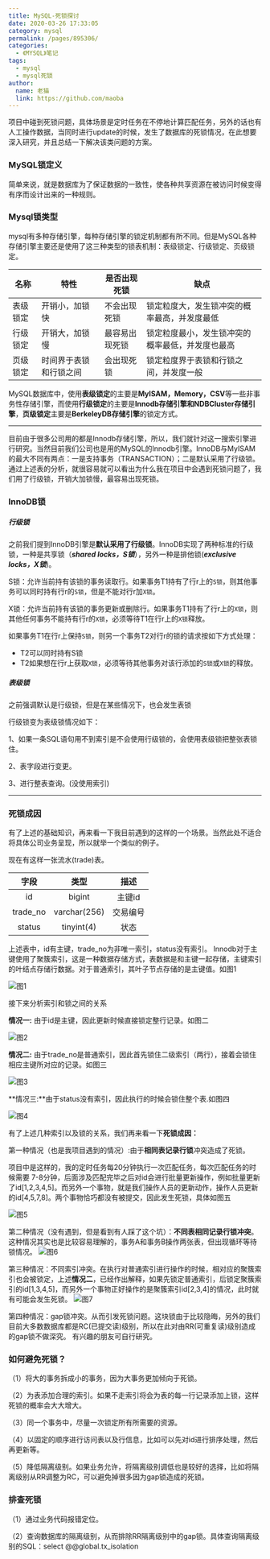 ```yaml
---
title: MySQL-死锁探讨
date: 2020-03-26 17:33:05
category: mysql
permalink: /pages/895306/
categories: 
  - 《MYSQL》笔记
tags: 
  - mysql
  - mysql死锁
author: 
  name: 老猫
  link: https://github.com/maoba
---
```


项目中碰到死锁问题，具体场景是定时任务在不停地计算匹配任务，另外的话也有人工操作数据，当同时进行update的时候，发生了数据库的死锁情况，在此想要深入研究，并且总结一下解决该类问题的方案。

### **MySQL锁定义**

简单来说，就是数据库为了保证数据的一致性，使各种共享资源在被访问时候变得有序而设计出来的一种规则。

<!-- more -->

### **Mysql锁类型**

mysql有多种存储引擎，每种存储引擎的锁定机制都有所不同。但是MySQL各种存储引擎主要还是使用了这三种类型的锁表机制：表级锁定、行级锁定、页级锁定。

| 名称     | 特性                   | 是否出现死锁   | 缺点                                             |
| -------- | ---------------------- | -------------- | ------------------------------------------------ |
| 表级锁定 | 开销小，加锁快         | 不会出现死锁   | 锁定粒度大，发生锁冲突的概率最高，并发度最低     |
| 行级锁定 | 开销大，加锁慢         | 最容易出现死锁 | 锁定粒度最小，发生锁冲突的概率最低，并发度也最高 |
| 页级锁定 | 时间界于表锁和行锁之间 | 会出现死锁     | 锁定粒度界于表锁和行锁之间，并发度一般           |

MySQL数据库中，使用**表级锁定**的主要是**MyISAM，Memory，CSV**等一些非事务性存储引擎，而使用**行级锁定**的主要是**Innodb存储引擎和NDBCluster存储引擎**，**页级锁定**主要是**BerkeleyDB存储引擎**的锁定方式。

------


目前由于很多公司用的都是Innodb存储引擎，所以，我们就针对这一搜索引擎进行研究。当然目前我们公司也是用的MySQL的Innodb引擎。InnoDB与MyISAM的最大不同有两点：一是支持事务（TRANSACTION）；二是默认采用了行级锁。通过上述表的分析，就很容易就可以看出为什么我在项目中会遇到死锁问题了，我们用了行级锁，开销大加锁慢，最容易出现死锁。

### **InnoDB**锁

##### **行级锁**

之前我们提到InnoDB引擎是**默认采用了行级锁**。InnoDB实现了两种标准的行级锁，一种是共享锁（***shared locks，S锁***），另外一种是排他锁(***exclusive locks，X锁***)。

S锁：允许当前持有该锁的事务读取行。如果事务T1持有了行r上的`S锁`，则其他事务可以同时持有行r的`S锁`，但是不能对行r加`X锁`。

X锁：允许当前持有该锁的事务更新或删除行。如果事务T1持有了行r上的`X锁`，则其他任何事务不能持有行r的`X锁`，必须等待T1在行r上的`X锁`释放。

如果事务T1在行r上保持`S锁`，则另一个事务T2对行r的锁的请求按如下方式处理：

- T2可以同时持有S锁
- T2如果想在行r上获取`X锁`，必须等待其他事务对该行添加的`S锁`或`X锁`的释放。

##### **表级锁**

之前强调默认是行级锁，但是在某些情况下，也会发生表锁

行级锁变为表级锁情况如下：

1、如果一条SQL语句用不到索引是不会使用行级锁的，会使用表级锁把整张表锁住。

2、表字段进行变更。

3、进行整表查询。(没使用索引)

------



### **死锁成因**

有了上述的基础知识，再来看一下我目前遇到的这样的一个场景。当然此处不适合将具体公司业务呈现，所以就举一个类似的例子。

现在有这样一张流水(trade)表。

|   字段   |     类型     |   描述   |
| :------: | :----------: | :------: |
|    id    |    bigint    |  主键id  |
| trade_no | varchar(256) | 交易编号 |
|  status  |  tinyint(4)  |   状态   |

上述表中，id有主键，trade_no为非唯一索引，status没有索引。 Innodb对于主键使用了聚簇索引，这是一种数据存储方式，表数据是和主键一起存储，主键索引的叶结点存储行数据。对于普通索引，其叶子节点存储的是主键值。如图1

![图1](https://cdn.ktdaddy.com/mysql/jucu.png)

接下来分析索引和锁之间的关系

**情况一:** 由于id是主键，因此更新时候直接锁定整行记录。如图二

![图2](https://cdn.ktdaddy.com/mysql/uniquelock.png)

**情况二:** 由于trade_no是普通索引，因此首先锁住二级索引（两行），接着会锁住相应主键所对应的记录。如图三

![图3](https://cdn.ktdaddy.com/mysql/commonlock.png)

**情况三:**由于status没有索引，因此执行的时候会锁住整个表.如图四

![图4](https://cdn.ktdaddy.com/mysql/wholelock.png)

有了上述几种索引以及锁的关系，我们再来看一下**死锁成因：**

第一种情况（也是我项目遇到的情况）:由于**相同表记录行锁**冲突造成了死锁。

项目中是这样的，我的定时任务每20分钟执行一次匹配任务，每次匹配任务的时候需要 7-8分钟，后面涉及匹配完毕之后对id会进行批量更新操作，例如批量更新了id[1,2,3,4,5]。而另外一个事物，就是我们操作人员的更新动作，操作人员更新的id[4,5,7,8]。两个事物恰巧都没有被提交，因此发生死锁，具体如图五

![图5](https://cdn.ktdaddy.com/mysql/lineDeadlock.png)

第二种情况（没有遇到，但是看到有人踩了这个坑）：**不同表相同记录行锁冲突**。这种情况其实也是比较容易理解的，事务A和事务B操作两张表，但出现循环等待锁情况。
![图6](https://cdn.ktdaddy.com/mysql/difftblock.png)

第三种情况：不同索引冲突。在执行对普通索引进行操作的时候，相对应的聚簇索引也会被锁定，上述**情况二**，已经作出解释，如果先锁定普通索引，后锁定聚簇索引的id[1,3,4,5]，而另外一个事物正好操作的是聚簇索引id[2,3,4]的情况，此时就有可能会发生死锁。
![图7](https://cdn.ktdaddy.com/mysql/lock.png)

第四种情况：gap锁冲突。从而引发死锁问题。这块锁由于比较隐晦，另外的我们目前大多数数据库都是RC(已提交读)级别，所以在此对由RR(可重复读)级别造成的gap锁不做深究。
有兴趣的朋友可自行研究。

### **如何避免死锁？**

（1）将大的事务拆成小的事务，因为大事务更加倾向于死锁。

（2）为表添加合理的索引。如果不走索引将会为表的每一行记录添加上锁，这样死锁的概率会大大增大。

（3）同一个事务中，尽量一次锁定所有所需要的资源。

（4）以固定的顺序进行访问表以及行信息，比如可以先对id进行排序处理，然后再更新等。

（5）降低隔离级别。如果业务允许，将隔离级别调低也是较好的选择，比如将隔离级别从RR调整为RC，可以避免掉很多因为gap锁造成的死锁。

### **排查死锁**

（1）通过业务代码报错定位。

（2）查询数据库的隔离级别，从而排除RR隔离级别中的gap锁。具体查询隔离级别的SQL：select @@global.tx_isolation
